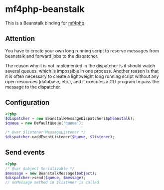 mf4php-beanstalk
================

This is a Beanstalk binding for [mf4php](https://github.com/szjani/mf4php)

Attention
---------

You have to create your own long running script to reserve messages from beanstalk and forward jobs to the dispatcher.

The reason why it is not implemented in the dispatcher is it should watch several queues, which is impossible in one process.
Another reason is that it is often necessary to create a lightweight long running script without any open resources (database, etc.),
and it executes a CLI program to pass the message to the dispatcher.

Configuration
-------------

```php
<?php
$dispatcher = new BeanstalkMessageDispatcher($pheanstalk);
$queue = new DefaultQueue('queue');

/* @var $listener MessageListener */
$dispatcher->addEventListener($queue, $listener);
```

Send events
-----------
```php
<?php
/* @var $object Serializable */
$message = new BeanstalkMessage($object);
$dispatcher->send($queue, $message);
// onMessage method in $listener is called
```
